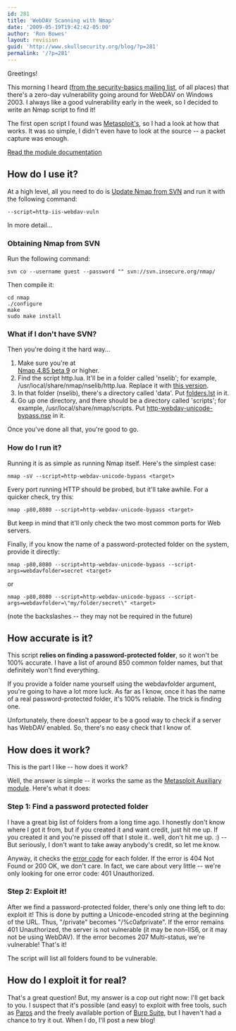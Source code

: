 ```yaml
---
id: 281
title: 'WebDAV Scanning with Nmap'
date: '2009-05-19T19:42:42-05:00'
author: 'Ron Bowes'
layout: revision
guid: 'http://www.skullsecurity.org/blog/?p=281'
permalink: '/?p=281'
---
```


Greetings!

This morning I heard ([from the security-basics mailing list](http://www.securityfocus.com/archive/105/503536/30/30/threaded), of all places) that there's a zero-day vulnerability going around for WebDAV on Windows 2003. I always like a good vulnerability early in the week, so I decided to write an Nmap script to find it!

The first open script I found was [Metasploit's](http://metasploit.com:55555/EXPLOITS?MODE=SELECT&MODULE=iis50_webdav_ntdll), so I had a look at how that works. It was so simple, I didn't even have to look at the source -- a packet capture was enough.

[Read the module documentation](http://nmap.org/nsedoc/scripts/http-iis-webdav-vuln.html)

## How do I use it?

At a high level, all you need to do is [Update Nmap from SVN](http://nmap.org/book/install.html#inst-svn) and run it with the following command:

```
--script=http-iis-webdav-vuln
```

In more detail...

### Obtaining Nmap from SVN

Run the following command:

```
svn co --username guest --password "" svn://svn.insecure.org/nmap/
```

Then compile it:

```
cd nmap
./configure
make
sudo make install
```

### What if I don't have SVN?

Then you're doing it the hard way...

1. Make sure you're at [  
  Nmap 4.85 beta 9](http://nmap.org/download.html) or higher.
2. Find the script http.lua. It'll be in a folder called 'nselib'; for example, /usr/local/share/nmap/nselib/http.lua. Replace it with [this version](/blogdata/http.lua).
3. In that folder (nselib), there's a directory called 'data'. Put [folders.lst](/blogdata/folders.lst) in it.
4. Go up one directory, and there should be a directory called 'scripts'; for example, /usr/local/share/nmap/scripts. Put [http-webdav-unicode-bypass.nse](/blogdata/http-webdav-unicode-bypass.nse) in it.

Once you've done all that, you're good to go.

### How do I run it?

Running it is as simple as running Nmap itself. Here's the simplest case:

```
nmap -sV --script=http-webdav-unicode-bypass <target>
```

Every port running HTTP should be probed, but it'll take awhile. For a quicker check, try this:

```
nmap -p80,8080 --script=http-webdav-unicode-bypass <target>
```

But keep in mind that it'll only check the two most common ports for Web servers.

Finally, if you know the name of a password-protected folder on the system, provide it directly:

```
nmap -p80,8080 --script=http-webdav-unicode-bypass --script-args=webdavfolder=secret <target>
```

or

```
nmap -p80,8080 --script=http-webdav-unicode-bypass --script-args=webdavfolder=\"my/folder/secret\" <target>
```

(note the backslashes -- they may not be required in the future)

## How accurate is it?

This script **relies on finding a password-protected folder**, so it won't be 100% accurate. I have a list of around 850 common folder names, but that definitely won't find everything.

If you provide a folder name yourself using the webdavfolder argument, you're going to have a lot more luck. As far as I know, once it has the name of a real password-protected folder, it's 100% reliable. The trick is finding one.

Unfortunately, there doesn't appear to be a good way to check if a server has WebDAV enabled. So, there's no easy check that I know of.

## How does it work?

This is the part I like -- how does it work?

Well, the answer is simple -- it works the same as the [Metasploit Auxiliary module](http://metasploit.com:55555/EXPLOITS?MODE=SELECT&MODULE=iis50_webdav_ntdll). Here's what it does:

### Step 1: Find a password protected folder

I have a great big list of folders from a long time ago. I honestly don't know where I got it from, but if you created it and want credit, just hit me up. If you created it and you're pissed off that I stole it.. well, don't hit me up. :) -- But seriously, I don't want to take away anybody's credit, so let me know.

Anyway, it checks the [error code](http://www.w3.org/Protocols/rfc2616/rfc2616-sec10.html) for each folder. If the error is 404 Not Found or 200 OK, we don't care. In fact, we care about very little -- we're only looking for one error code: 401 Unauthorized.

### Step 2: Exploit it!

After we find a password-protected folder, there's only one thing left to do: exploit it! This is done by putting a Unicode-encoded string at the beginning of the URL. Thus, "/private" becomes "/%c0afprivate". If the error remains 401 Unauthorized, the server is not vulnerable (it may be non-IIS6, or it may not be using WebDAV). If the error becomes 207 Multi-status, we're vulnerable! That's it!

The script will list all folders found to be vulnerable.

## How do I exploit it for real?

That's a great question! But, my answer is a cop out right now: I'll get back to you. I suspect that it's possible (and easy) to exploit with free tools, such as [Paros](http://www.parosproxy.org/) and the freely available portion of [Burp Suite](http://portswigger.net/suite/), but I haven't had a chance to try it out. When I do, I'll post a new blog!